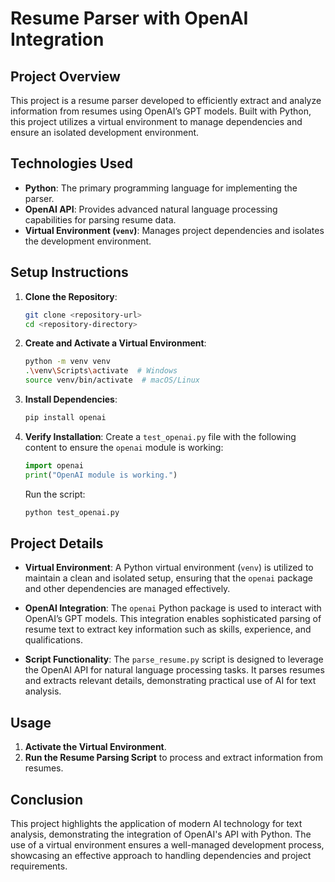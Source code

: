 # Resume Parser with OpenAI Integration

## Project Overview

This project is a resume parser developed to efficiently extract and analyze information from resumes using OpenAI’s GPT models. Built with Python, this project utilizes a virtual environment to manage dependencies and ensure an isolated development environment.

## Technologies Used

- **Python**: The primary programming language for implementing the parser.
- **OpenAI API**: Provides advanced natural language processing capabilities for parsing resume data.
- **Virtual Environment (`venv`)**: Manages project dependencies and isolates the development environment.

## Setup Instructions

1. **Clone the Repository**:
   ```sh
   git clone <repository-url>
   cd <repository-directory>
   ```

2. **Create and Activate a Virtual Environment**:
   ```sh
   python -m venv venv
   .\venv\Scripts\activate  # Windows
   source venv/bin/activate  # macOS/Linux
   ```

3. **Install Dependencies**:
   ```sh
   pip install openai
   ```

4. **Verify Installation**:
   Create a `test_openai.py` file with the following content to ensure the `openai` module is working:
   ```python
   import openai
   print("OpenAI module is working.")
   ```

   Run the script:
   ```sh
   python test_openai.py
   ```

## Project Details

- **Virtual Environment**: A Python virtual environment (`venv`) is utilized to maintain a clean and isolated setup, ensuring that the `openai` package and other dependencies are managed effectively.

- **OpenAI Integration**: The `openai` Python package is used to interact with OpenAI’s GPT models. This integration enables sophisticated parsing of resume text to extract key information such as skills, experience, and qualifications.

- **Script Functionality**: The `parse_resume.py` script is designed to leverage the OpenAI API for natural language processing tasks. It parses resumes and extracts relevant details, demonstrating practical use of AI for text analysis.

## Usage

1. **Activate the Virtual Environment**.
2. **Run the Resume Parsing Script** to process and extract information from resumes.

## Conclusion

This project highlights the application of modern AI technology for text analysis, demonstrating the integration of OpenAI's API with Python. The use of a virtual environment ensures a well-managed development process, showcasing an effective approach to handling dependencies and project requirements.
